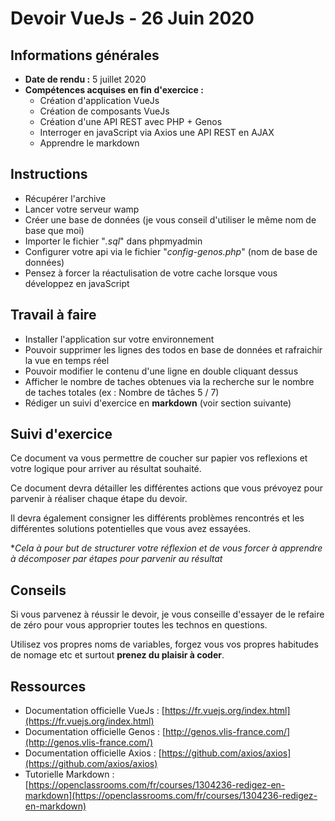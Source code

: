 Devoir VueJs - 26 Juin 2020
============================

## Informations générales

* **Date de rendu :** 5 juillet 2020
* **Compétences acquises en fin d'exercice :**
    * Création d'application VueJs
    * Création de composants VueJs
    * Création d'une API REST avec PHP + Genos
    * Interroger en javaScript via Axios une API REST en AJAX
    * Apprendre le markdown

## Instructions

* Récupérer l'archive
* Lancer votre serveur wamp
* Créer une base de données (je vous conseil d'utiliser le même nom de base que moi)
* Importer le fichier "*.sql*" dans phpmyadmin
* Configurer votre api via le fichier "*config-genos.php*" (nom de base de données)
* Pensez à forcer la réactulisation de votre cache lorsque vous développez en javaScript

## Travail à faire

* Installer l'application sur votre environnement
* Pouvoir supprimer les lignes des todos en base de données et rafraichir la vue en temps réel
* Pouvoir modifier le contenu d'une ligne en double cliquant dessus
* Afficher le nombre de taches obtenues via la recherche sur le nombre de taches totales (ex : Nombre de tâches 5 / 7)
* Rédiger un suivi d'exercice en **markdown** (voir section suivante)

## Suivi d'exercice

Ce document va vous permettre de coucher sur papier vos reflexions et votre logique pour arriver au résultat souhaité.

Ce document devra détailler les différentes actions que vous prévoyez pour parvenir à réaliser chaque étape du devoir.

Il devra également consigner les différents problèmes rencontrés et les différentes solutions potentielles que vous avez essayées.

**Cela à pour but de structurer votre réflexion et de vous forcer à apprendre à décomposer par étapes pour parvenir au résultat*

## Conseils

Si vous parvenez à réussir le devoir, je vous conseille d'essayer de le refaire de zéro pour vous approprier toutes les technos en questions.

Utilisez vos propres noms de variables, forgez vous vos propres habitudes de nomage etc et surtout **prenez du plaisir à coder**.

## Ressources
* Documentation officielle VueJs : [https://fr.vuejs.org/index.html](https://fr.vuejs.org/index.html)
* Documentation officielle Genos : [http://genos.vlis-france.com/](http://genos.vlis-france.com/)
* Documentation officielle Axios : [https://github.com/axios/axios](https://github.com/axios/axios)
* Tutorielle Markdown : [https://openclassrooms.com/fr/courses/1304236-redigez-en-markdown](https://openclassrooms.com/fr/courses/1304236-redigez-en-markdown)